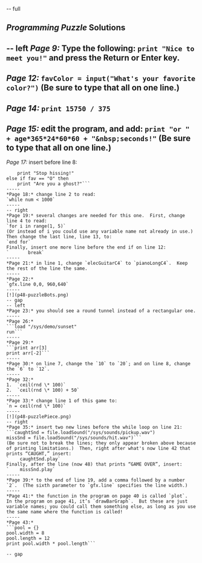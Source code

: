 -- full
## _Programming Puzzle_ Solutions
-- left
*Page 9:* Type the following:
`print "Nice to meet you!"`
and press the Return or Enter key.
-----
*Page 12:*
`favColor = input("What's your favorite color?")`
(Be sure to type that all on one line.)
-----
*Page 14:*
`print 15750 / 375`
-----
*Page 15:* edit the program, and add:
```print "or " + age*365*24*60*60 + "&nbsp;seconds!"```
(Be sure to type that all on one line.)
-----
*Page 17:* insert before line 8:
```else if fav == "S" then
	print "Stop hissing!"
else if fav == "O" then
	print "Are you a ghost?"```
-----
*Page 18:* change line 2 to read:
`while num < 1000`
-----
-- right
*Page 19:* several changes are needed for this one.  First, change line 4 to read:
`for i in range(1, 5)`
(Or instead of i you could use any variable name not already in use.)  Then change the last line, line 13, to:
`end for`
Finally, insert one more line before the end if on line 12:
`		break`
-----
*Page 21:* in line 1, change `elecGuitarC4` to `pianoLongC4`.  Keep the rest of the line the same.
-----
*Page 22:*
`gfx.line 0,0, 960,640`
-----
[!](p48-puzzleBots.png)
-- gap
-- left
*Page 23:* you should see a round tunnel instead of a rectangular one.
-----
*Page 26:*
```load "/sys/demo/sunset"
run```
-----
*Page 29:*
```print arr[3]
print arr[-2]```
-----
*Page 30:* on line 7, change the `10` to `20`; and on line 8, change the `6` to `12`.
-----
*Page 32:*
1.	`ceil(rnd \* 100)`
2.	`ceil(rnd \* 100) + 50`
-----
*Page 33:* change line 1 of this game to:
`n = ceil(rnd \* 100)`
-----
[!](p48-puzzlePiece.png)
-- right
*Page 35:* insert two new lines before the while loop on line 21:
```caughtSnd = file.loadSound("/sys/sounds/pickup.wav")
missSnd = file.loadSound("/sys/sounds/hit.wav")```
(Be sure not to break the lines; they only appear broken above because of printing limitations.)  Then, right after what's now line 42 that prints “CAUGHT,” insert:
`    caughtSnd.play`
Finally, after the line (now 48) that prints “GAME OVER”, insert:
`    missSnd.play`
-----
*Page 39:* to the end of line 19, add a comma followed by a number `2`.  (The sixth parameter to `gfx.line` specifies the line width.)
-----
*Page 41:* the function in the program on page 40 is called `plot`.  In the program on page 41, it’s `drawBarGraph`.  But these are just variable names; you could call them something else, as long as you use the same name where the function is called!
-----
*Page 43:* 
```pool = {}
pool.width = 8
pool.length = 12
print pool.width * pool.length```

-- gap
